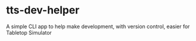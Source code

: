 # tts-dev-helper
A simple CLI app to help make development, with version control, easier for Tabletop Simulator

